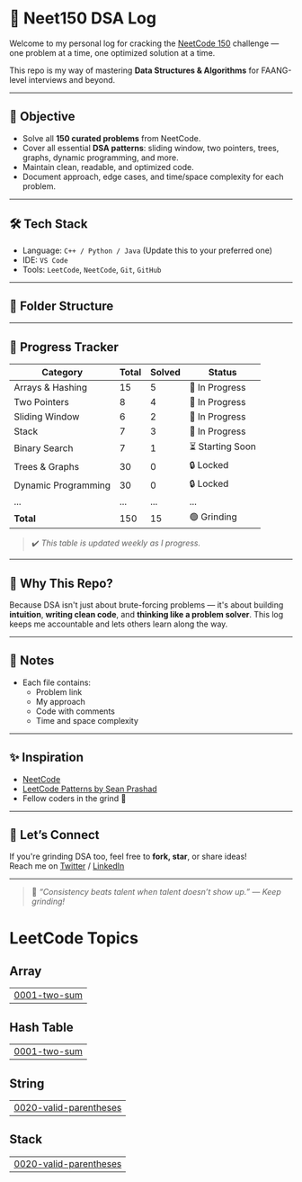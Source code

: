 # 🧠 Neet150 DSA Log

Welcome to my personal log for cracking the [NeetCode 150](https://neetcode.io/practice) challenge — one problem at a time, one optimized solution at a time.

This repo is my way of mastering **Data Structures & Algorithms** for FAANG-level interviews and beyond.

---

## 🚀 Objective

- Solve all **150 curated problems** from NeetCode.
- Cover all essential **DSA patterns**: sliding window, two pointers, trees, graphs, dynamic programming, and more.
- Maintain clean, readable, and optimized code.
- Document approach, edge cases, and time/space complexity for each problem.

---

## 🛠️ Tech Stack

- Language: `C++ / Python / Java` (Update this to your preferred one)
- IDE: `VS Code`
- Tools: `LeetCode`, `NeetCode`, `Git`, `GitHub`

---

## 📁 Folder Structure


---

## 🧾 Progress Tracker

| Category              | Total | Solved | Status   |
|-----------------------|-------|--------|----------|
| Arrays & Hashing      | 15    | 5      | 🔄 In Progress |
| Two Pointers          | 8     | 4      | 🔄 In Progress |
| Sliding Window        | 6     | 2      | 🔄 In Progress |
| Stack                 | 7     | 3      | 🔄 In Progress |
| Binary Search         | 7     | 1      | ⏳ Starting Soon |
| Trees & Graphs        | 30    | 0      | 🔒 Locked |
| Dynamic Programming   | 30    | 0      | 🔒 Locked |
| ...                   | ...   | ...    | ...      |
| **Total**             | 150   | 15     | 🟢 Grinding |

> ✔️ *This table is updated weekly as I progress.*

---

## 🧠 Why This Repo?

Because DSA isn't just about brute-forcing problems — it's about building **intuition**, **writing clean code**, and **thinking like a problem solver**. This log keeps me accountable and lets others learn along the way.

---

## 📌 Notes

- Each file contains:
  - Problem link
  - My approach
  - Code with comments
  - Time and space complexity

---

## ✨ Inspiration

- [NeetCode](https://neetcode.io/)
- [LeetCode Patterns by Sean Prashad](https://seanprashad.com/leetcode-patterns/)
- Fellow coders in the grind 💪

---

## 🙌 Let’s Connect

If you're grinding DSA too, feel free to **fork, star**, or share ideas!  
Reach me on [Twitter](https://twitter.com/kartGeek) / [LinkedIn](https://www.linkedin.com/in/karthik-suresh007/)

---

> 🧠 *“Consistency beats talent when talent doesn’t show up.” — Keep grinding!*

<!---LeetCode Topics Start-->
# LeetCode Topics
## Array
|  |
| ------- |
| [0001-two-sum](https://github.com/karthiksuresh007/neet150-dsa-log/tree/master/0001-two-sum) |
## Hash Table
|  |
| ------- |
| [0001-two-sum](https://github.com/karthiksuresh007/neet150-dsa-log/tree/master/0001-two-sum) |
## String
|  |
| ------- |
| [0020-valid-parentheses](https://github.com/karthiksuresh007/neet150-dsa-log/tree/master/0020-valid-parentheses) |
## Stack
|  |
| ------- |
| [0020-valid-parentheses](https://github.com/karthiksuresh007/neet150-dsa-log/tree/master/0020-valid-parentheses) |
<!---LeetCode Topics End-->